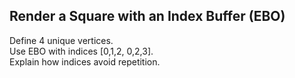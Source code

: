 ## Render a Square with an Index Buffer (EBO)

Define 4 unique vertices.  
Use EBO with indices [0,1,2, 0,2,3].  
Explain how indices avoid repetition.
